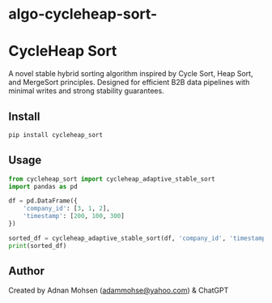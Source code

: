 # algo-cycleheap-sort-
# CycleHeap Sort

A novel stable hybrid sorting algorithm inspired by Cycle Sort, Heap Sort, and MergeSort principles. 
Designed for efficient B2B data pipelines with minimal writes and strong stability guarantees.

## Install

```bash
pip install cycleheap_sort
```

## Usage

```python
from cycleheap_sort import cycleheap_adaptive_stable_sort
import pandas as pd

df = pd.DataFrame({
    'company_id': [3, 1, 2],
    'timestamp': [200, 100, 300]
})

sorted_df = cycleheap_adaptive_stable_sort(df, 'company_id', 'timestamp')
print(sorted_df)
```

## Author

Created by Adnan Mohsen (adammohse@yahoo.com) & ChatGPT
